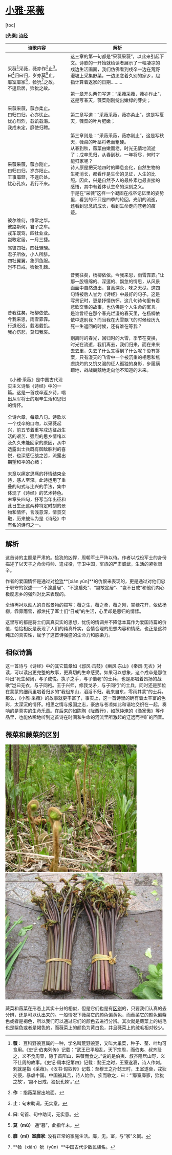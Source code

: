 # [小雅·采薇](https://m.shicimingju.com/chaxun/list/8611.html)



[toc]

**[先秦] [诗经](https://m.shicimingju.com/chaxun/zuozhe/13046.html)**

| 诗歌内容                                                     | 解析                                                         |
| ------------------------------------------------------------ | ------------------------------------------------------------ |
| 采薇[^1]采薇，薇亦作[^2]止[^3]。<br />曰[^4]归曰归，岁亦莫[^5]止。<br />靡室靡家[^6]，猃狁[^7]之故。<br />不遑启居，猃狁之故。 | 这三章的第一句都是“采薇采薇”，以此来引起下文。诗歌的一开始就给读者展示了一幅凄凉的戍边生活画面，我们仿佛看到戍卒一边在荒野漫坡上采集野菜，一边思念着久别的家乡，屈指计算着返家的日期………<br /><br />第一章开头两句写道：“采薇采薇，薇亦作止”，这是写春天，薇菜刚刚绽出嫩绿的芽尖； |
| 采薇采薇，薇亦柔止。<br />曰归曰归，心亦忧止。<br />忧心烈烈，载饥载渴。<br />我戍未定，靡使归聘。 | 第二章写道：“采薇采薇，薇亦柔止”，这是写夏天，薇菜的叶片肥嫩； |
| 采薇采薇，薇亦刚止。<br />曰归曰归，岁亦阳止。<br />王事靡盬，不遑启处。<br />忧心孔疚，我行不来。 | 第三章则是：“采薇采薇，薇亦刚止”，这是写秋天，薇菜的叶茎将老而粗硬。<br />从春到秋，薇菜由嫩而老，时光无情地流逝了；戍卒思归，从春到秋，一年将尽，何时才能归家呢？<br />诗人原是把天地四时的瞬息变化，自然生物的生死消长，都看作是生命的见证，人生的比照。因此，兴是自然予人的最朴素也最直接的感悟，其中有着体认生命的深刻之义。<br />于是在“采薇”这样一个凝固在戍卒记忆里的姿势里，看到的不只是四季的轮回，光阴的流逝，还看到思念的成长，看到生命走向苍老的痕迹。 |
| 彼尔维何，维常之华。<br />彼路斯何，君子之车。<br />戎车既驾，四牡业业。<br />岂敢定居，一月三捷。 |                                                              |
| 驾彼四牡，四牡騤騤。<br />君子所依，小人所腓。<br />四牡翼翼，象弭鱼服。<br />岂不日戒，猃狁孔棘。 |                                                              |
| 昔我往矣，杨柳依依。<br />今我来思，雨雪霏霏。<br />行道迟迟，载渴载饥。<br />我心伤悲，莫知我哀。 | 昔我往矣，杨柳依依。今我来思，雨雪霏霏。”让那一股缠绵的、深邃的、飘忽的情思，从风景画面中自然流出，含蓄深永，味之无尽。这四句诗被后人誉为《诗经》中最好的句子。这是写景记时，更是抒情伤怀。这几句诗句里有着悲欣交集的故事，也仿佛是个人生命的寓言。是谁曾经在那个春光烂漫的春天里，在杨柳依依中送别我？而当我在大雪飘飞的时候经历九死一生返回的时候，还有谁在等我？<br /><br />别离时的春光，回归时的大雪，季节在变换，时光在流逝，我们离去，我们归来，而在来来去去里，失去了什么又得到了什么呢？没有答案，只有漫天的飞雪中一个被沉重的相思和焦虑烧灼的又饥又渴的征人孤独的身影，步履蹒跚地，战战兢兢地走向他不知道的未来。 |
|                                                              |                                                              |
| 《小雅·采薇》是中国古代现实主义诗集《诗经》中的一篇。这是一首戎卒返乡诗，唱出从军将士的艰辛生活和思归的情怀。<br /><br />全诗六章，每章八句。诗歌以一个戍卒的口吻，以采薇起兴，前五节着重写戍边征战生活的艰苦、强烈的思乡情绪以及久久未能回家的原因，从中透露出士兵既有御敌胜利的喜悦，也深感征战之苦，流露出期望和平的心绪；<br /><br />末章以痛定思痛的抒情结束全诗，感人至深。此诗运用了重叠的句式与比兴的手法，集中体现了《诗经》的艺术特色。末章头四句，抒写当年出征和此日生还这两种特定时刻的景物和情怀，言浅意深，情景交融，历来被认为是《诗经》中有名的诗句之一。 |                                                              |



[^1]: **薇**： 豆科野豌豆属的一种，学名叫荒野豌豆，又叫大巢菜，种子、茎、叶均可食用。《史记·伯夷列传》记载：“武王已平殷乱，天下宗周，而伯夷、叔齐耻之，义不食周粟，隐于首阳山，采薇而食之。”说的是伯夷、叔齐隐居山野，义不仕周的故事。《史记·周本纪第四》记载：懿王之时，王室遂衰，诗人作刺。刺就是指《采薇》。《汉书·匈奴传》记载：至穆王之孙懿王时，王室遂衰，戎狄交侵，暴虐中国。中国被其苦，诗人始作，疾而歌之，曰：“‘靡室靡家，猃狁之故’，‘岂不日戒，猃狁孔棘’。”
[^2]: **作** ：指薇菜冒出地面。
[^3]: **止**：句末助词，无实意。
[^4]: **曰**: 句首、句中助词，无实意。
[^5]: **莫（mù）** 通“暮”，此指年末。
[^6]:**靡（mǐ）室靡家**: 没有正常的家庭生活。靡，无。室，与“家”义同。
[^7]: **猃（xiǎn）狁（yǔn）**中国古代少数民族名。

## 解析

这首诗的主题是严肃的。猃狁的凶悍，周朝军士严阵以待。作者以戍役军士的身份描述了以天子之命命将帅、遣戍役，守卫中国，军旅的严肃威武，生活的紧张艰辛。

作者的爱国情怀是通过对[猃狁](https://baike.baidu.com/item/%E7%8C%83%E7%8B%81/8639294?fr=aladdin)**[xiǎn yǔn]**的仇恨来表现的，更是通过对他们忠于职守的叙述——“不遑启居”、“不遑启处”、“岂敢定居”、“岂不日戒”和他们内心极度思乡的强烈对比来表现的。

全诗再衬以动人的自然景物的描写：薇之生，薇之柔，薇之刚，棠棣花开，依依杨柳，霏霏雨雪，都烘托了军士们“日戒”的生活，心里却是思归的情愫。

这里写的都是将士们真真实实的思想，忧伤的情调并不降低本篇作为爱国诗篇的价值，恰恰相反是表现了人们的纯真朴实，合情合理的思想内容和情感，也正是这种纯正的真实性，赋予了这首诗强盛的生命力和感染力。



## 相似诗篇

这一首诗与《诗经》中的其它篇章如《邶风·击鼓》《豳风·东山》《秦风·无衣》对读，可以读出更完整的故事，更真切的生命感受。如果可以想象，这个戍卒是那位吟出“死生契阔，与子成悦。执子之手，与子偕老”的士兵，也是那唱着昂扬的战歌“岂曰无衣，与子同袍。王于兴师，修我戈矛，与子同行”的士兵，同时还是那位在蒙蒙的细雨里唱着归乡的“我徂东山，滔滔不归。我来自东，零雨其蒙”的士兵。那么，《小雅·采薇》的故事就更丰富了，事实上，这一首诗里的确有着太丰富的色彩，太深沉的情怀。相思之情与报国之志，豪放与苍凉如此和谐地交织在一起，奏响的是真实的生命[乐章](https://m.shicimingju.com/chaxun/zuozhe/6812.html)。在后来的如[陈陶](https://m.shicimingju.com/chaxun/zuozhe/72.html)《陇西行》，如[范仲淹](https://m.shicimingju.com/chaxun/zuozhe/129.html)的《渔家傲》等作品里，也能依稀地听到这首诗在时间和生命的河流里所激起的辽远而空旷的回音。



## 薇菜和蕨菜的区别

<img src="./img/image-20211203151039459.png" alt="image-20211203151039459" style="zoom: 47%;" /><img src="./img/image-20211203151211822.png" alt="image-20211203151211822" style="zoom: 80%;" />

蕨菜和薇菜在形态上其实十分的相似，但是它们也是有[区别](http://www.qnong.com.cn/zhidao/wenda/24477.html)的，只要我们认真的去分辨，还是可以认出来的。一般情况下薇菜它的颜色偏黄色，而蕨菜它的颜色偏紫色或者是褐色，所以我们可以通过它们的颜色去进行分辨。其次就是蕨菜上的绒毛也是紫色或者是褐色的，而薇菜上的颜色为黄白色，并且薇菜上的绒毛相对较少。

